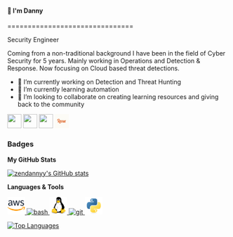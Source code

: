 #### 👋 I'm Danny

===============================

Security Engineer

<!--
**zendannyy/zendannyy** is a ✨ _special_ ✨ repository because its `README.md` (this file) appears on your GitHub profile.


Here are some ideas to get you started:
-->

Coming from a non-traditional background I have been in the field of Cyber Security for 5 years. Mainly working in Operations and Detection & Response. Now focusing on Cloud based threat detections. 


- 🔭 I’m currently working on Detection and Threat Hunting 
- 🌱 I’m currently learning automation 
- 👯 I’m looking to collaborate on creating learning resources and giving back to the community


<!--
- 🤔 I’m looking for help with ...
- 📫 How to reach me: ...
- ⚡ Fun fact: ...
-->

<!-- socials -->

<p align="left"> <a href="https://www.github.com/zendannyy" target="_blank" rel="noreferrer"><img src="https://raw.githubusercontent.com/danielcranney/readme-generator/main/public/icons/socials/github-dark.svg" width="32" height="32" /></a> 
<a href="https://www.linkedin.com/in/dannyzendejas/" target="_blank" rel="noreferrer"><img src="https://raw.githubusercontent.com/danielcranney/readme-generator/main/public/icons/socials/linkedin.svg" width="32" height="32" /></a>
<a href="https://www.twitter.com/zendannyy" target="_blank" rel="noreferrer"><img src="https://raw.githubusercontent.com/danielcranney/readme-generator/main/public/icons/socials/twitter.svg" width="32" height="32" /></a>
<a href="https://www.getrevue.co/profile/zendannyy" target="_blank" rel="noreferrer"><img src="Revue.jpeg" width="32" height="32" /></a>


<br>
  
### Badges

<b>My GitHub Stats</b>

<a href="http://www.github.com/zendannyy"><img src="https://github-readme-stats.vercel.app/api?username=zendannyy&show_icons=true&hide=&count_private=true&title_color=6366f1&text_color=ffffff&icon_color=6366f1&bg_color=0f172a&hide_border=true&show_icons=true" alt="zendannyy's GitHub stats" /></a>


<b>Languages & Tools</b>

<p align="left"> <a href="https://aws.amazon.com" target="_blank" rel="noreferrer"> <img src="https://raw.githubusercontent.com/devicons/devicon/master/icons/amazonwebservices/amazonwebservices-original-wordmark.svg" alt="aws" width="40" height="40"/> </a> </a> <a href="https://www.gnu.org/software/bash/" target="_blank" rel="noreferrer"> <img src="https://www.vectorlogo.zone/logos/gnu_bash/gnu_bash-icon.svg" alt="bash" width="40" height="40"/> <a href="https://www.linux.org/" target="_blank" rel="noreferrer"> <img src="https://raw.githubusercontent.com/devicons/devicon/master/icons/linux/linux-original.svg" alt="linux" width="40" height="40"/> </a>
<a href="https://git-scm.com/" target="_blank" rel="noreferrer"> <img src="https://www.vectorlogo.zone/logos/git-scm/git-scm-icon.svg" alt="git" width="40" height="40"/> </a> </a> <a href="https://www.python.org" target="_blank" rel="noreferrer"> <img src="https://raw.githubusercontent.com/devicons/devicon/master/icons/python/python-original.svg" alt="python" width="40" height="40"/> </a> </p>


<a href="https://github.com/zendannyy" align="left"><img src="https://github-readme-stats.vercel.app/api/top-langs/?username=zendannyy&langs_count=10&title_color=6366f1&text_color=ffffff&icon_color=6366f1&bg_color=0f172a&hide_border=true&locale=en&custom_title=Top%20%Languages" alt="Top Languages" /></a>

